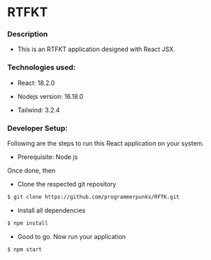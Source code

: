 # RTFKT 

### Description

- This is an RTFKT application designed with React JSX.

### Technologies used:

- React: 18.2.0

- Nodejs version: 16.18.0

- Tailwind: 3.2.4

### Developer Setup:

Following are the steps to run this React application on your system.

- Prerequisite: Node js

Once done, then

- Clone the respected git repository

```sh
$ git clone https://github.com/programmerpunks/RFTK.git
```


- Install all dependencies

```sh
$ npm install
```

- Good to go. Now run your application

```sh
$ npm start
```
